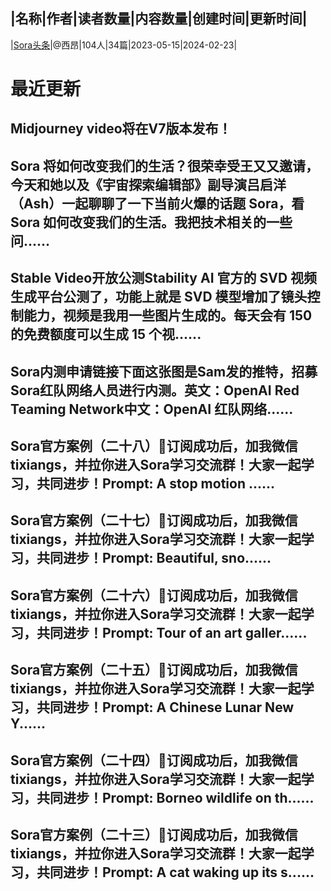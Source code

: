 |名称|作者|读者数量|内容数量|创建时间|更新时间|
---
|[Sora头条](https://xiaobot.net/p/xuni?refer=0b133df9-27dc-423b-8101-639049001c13)|@西昂|104人|34篇|2023-05-15|2024-02-23|

# 最近更新
## Midjourney video将在V7版本发布！
## Sora 将如何改变我们的生活？很荣幸受王又又邀请，今天和她以及《宇宙探索编辑部》副导演吕启洋（Ash）一起聊聊了一下当前火爆的话题 Sora，看 Sora 如何改变我们的生活。我把技术相关的一些问......
## Stable Video开放公测Stability AI 官方的 SVD 视频生成平台公测了，功能上就是 SVD 模型增加了镜头控制能力，视频是我用一些图片生成的。每天会有 150 的免费额度可以生成 15 个视......
## Sora内测申请链接下面这张图是Sam发的推特，招募Sora红队网络人员进行内测。英文：OpenAI Red Teaming Network​中文：OpenAI 红队网络​......
## Sora官方案例（二十八）📌订阅成功后，加我微信tixiangs，并拉你进入Sora学习交流群！大家一起学习，共同进步！Prompt: A stop motion ......
## Sora官方案例（二十七）📌订阅成功后，加我微信tixiangs，并拉你进入Sora学习交流群！大家一起学习，共同进步！Prompt: Beautiful, sno......
## Sora官方案例（二十六）📌订阅成功后，加我微信tixiangs，并拉你进入Sora学习交流群！大家一起学习，共同进步！Prompt: Tour of an art galler......
## Sora官方案例（二十五）📌订阅成功后，加我微信tixiangs，并拉你进入Sora学习交流群！大家一起学习，共同进步！Prompt: A Chinese Lunar New Y......
## Sora官方案例（二十四）📌订阅成功后，加我微信tixiangs，并拉你进入Sora学习交流群！大家一起学习，共同进步！Prompt: Borneo wildlife on th......
## Sora官方案例（二十三）📌订阅成功后，加我微信tixiangs，并拉你进入Sora学习交流群！大家一起学习，共同进步！Prompt: A cat waking up its s......

